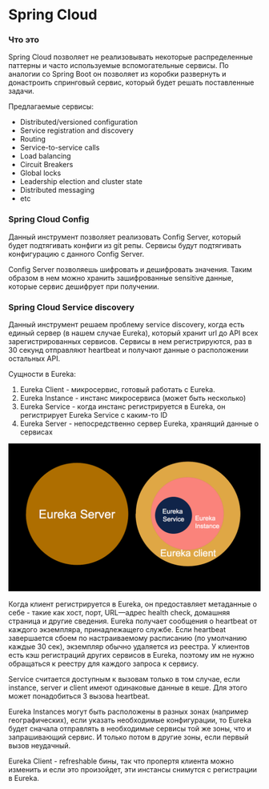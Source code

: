 # Spring Cloud
### Что это
Spring Cloud позволяет не реализовывать некоторые распределенные паттерны и часто используемые вспомогательные сервисы.
По аналогии со Spring Boot он позволяет из коробки развернуть и донастроить спринговый сервис, который будет решать
поставленные задачи. 

Предлагаемые сервисы:
- Distributed/versioned configuration
- Service registration and discovery
- Routing
- Service-to-service calls
- Load balancing
- Circuit Breakers
- Global locks
- Leadership election and cluster state
- Distributed messaging
- etc

### Spring Cloud Config
Данный инструмент позволяет реализовать Config Server, который будет подтягивать конфиги из git репы. Сервисы будут 
подтягивать конфигурацию с данного Config Server.

Config Server позволяешь шифровать и дешифровать значения. Таким образом в нем можно хранить зашифрованные sensitive
данные, которые сервис дешифрует при получении.

### Spring Cloud Service discovery
Данный инструмент решаем проблему service discovery, когда есть единый сервер (в нашем случае Eureka), который хранит
url до API всех зарегистрированных сервисов. Сервисы в нем регистрируются, раз в 30 секунд отправляют heartbeat и 
получают данные о расположении остальных API. 

Сущности в Eureka:
1) Eureka Client - микросервис, готовый работать с Eureka.
2) Eureka Instance - инстанс микросервиса (может быть несколько)
3) Eureka Service - когда инстанс регистрируется в Eureka, он регистрирует Eureka Service с каким-то ID
4) Eureka Server - непосредственно сервер Eureka, хранящий данные о сервисах

![img.png](png/eureka_entities.png)

Когда клиент регистрируется в Eureka, он предоставляет метаданные о себе - такие как хост, порт, URL—адрес health check, 
домашняя страница и другие сведения. Eureka получает сообщения о heartbeat от каждого экземпляра, принадлежащего службе. 
Если heartbeat завершается сбоем по настраиваемому расписанию (по умолчанию каждые 30 сек), экземпляр обычно удаляется 
из реестра. У клиентов есть кэш регистраций других сервисов в Eureka, поэтому им не нужно обращаться к реестру для 
каждого запроса к сервису.

Service считается доступным к вызовам только в том случае, если instance, server и client имеют одинаковые данные в кеше.
Для этого может понадобиться 3 вызова heartbeat.

Eureka Instances могут быть расположены в разных зонах (например географических), если указать необходимые конфигурации,
то Eureka будет сначала отправлять в необходимые сервисы той же зоны, что и запрашивающий сервис. И только потом в 
другие зоны, если первый вызов неудачный.

Eureka Client - refreshable бины, так что пропертя клиента можно изменить и если это произойдет, эти инстансы 
снимутся с регистрации в Eureka.

### 